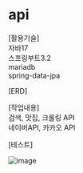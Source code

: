 # api

[활용기술] <br>
자바17  <br>
스프링부트3.2 <br>
mariadb <br>
spring-data-jpa <br>

[ERD] <br>



[작업내용]<br>
검색, 맛집, 크롤링 API<br>
네이버API, 카카오 API<br>

[테스트]<br>

![image](https://github.com/MyoungSoo7/api/assets/13523622/5f8494c3-7ec5-42bc-97df-364631ad4b06)  <br>

